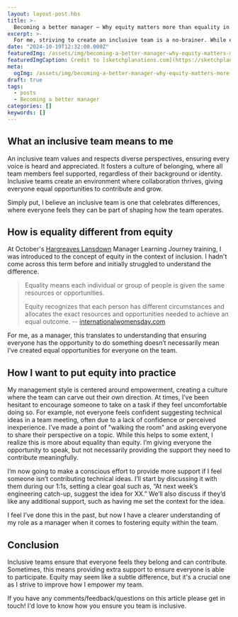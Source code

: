```yaml
---
layout: layout-post.hbs
title: >-
  Becoming a better manager – Why equity matters more than equality in an inclusive team
excerpt: >-
  For me, striving to create an inclusive team is a no-brainer. While equality offers everyone the same opportunities, equity takes it a step further. This reflection explores how focusing on individual needs, rather than simply offering the same opportunities to everyone, can make my team more inclusive.
date: "2024-10-19T12:32:00.000Z"
featuredImg: /assets/img/becoming-a-better-manager-why-equity-matters-more-than-equality-in-an-inclusive-team--featured-img.webp
featuredImgCaption: Credit to [sketchplanations.com](https://sketchplanations.com) for the cartoon
meta:
  ogImg: /assets/img/becoming-a-better-manager-why-equity-matters-more-than-equality-in-an-inclusive-team--og-img.jpg
draft: true
tags:
  - posts
  - Becoming a better manager
categories: []
keywords: []
---
```


## What an inclusive team means to me
An inclusive team values and respects diverse perspectives, ensuring every voice is heard and appreciated. It fosters a culture of belonging, where all team members feel supported, regardless of their background or identity. Inclusive teams create an environment where collaboration thrives, giving everyone equal opportunities to contribute and grow.

Simply put, I believe an inclusive team is one that celebrates differences, where everyone feels they can be part of shaping how the team operates.


## How is equality different from equity
At October's [Hargreaves Lansdown](https://www.hl.co.uk/) Manager Learning Journey training, I was introduced to the concept of equity in the context of inclusion. I hadn't come across this term before and initially struggled to understand the difference.

> Equality means each individual or group of people is given the same resources or opportunities.
>
> Equity recognizes that each person has different circumstances and allocates the exact resources and opportunities needed to achieve an equal outcome.
> -- [internationalwomensday.com](https://www.internationalwomensday.com/Missions/18707/Equality-versus-Equity-What-s-the-difference-as-we-EmbraceEquity-for-IWD-2023-and-beyond)

For me, as a manager, this translates to understanding that ensuring everyone has the opportunity to do something doesn’t necessarily mean I’ve created equal opportunities for everyone on the team.



## How I want to put equity into practice
My management style is centered around empowerment, creating a culture where the team can carve out their own direction. At times, I’ve been hesitant to encourage someone to take on a task if they feel uncomfortable doing so. For example, not everyone feels confident suggesting technical ideas in a team meeting, often due to a lack of confidence or perceived inexperience. I’ve made a point of "walking the room" and asking everyone to share their perspective on a topic. While this helps to some extent, I realize this is more about equality than equity. I’m giving everyone the opportunity to speak, but not necessarily providing the support they need to contribute meaningfully.

I’m now going to make a conscious effort to provide more support if I feel someone isn’t contributing technical ideas. I’ll start by discussing it with them during our 1:1s, setting a clear goal such as, “At next week’s engineering catch-up, suggest the idea for XX.” We’ll also discuss if they’d like any additional support, such as having me set the context for the idea.

I feel I’ve done this in the past, but now I have a clearer understanding of my role as a manager when it comes to fostering equity within the team.


## Conclusion
Inclusive teams ensure that everyone feels they belong and can contribute. Sometimes, this means providing extra support to ensure everyone is able to participate. Equity may seem like a subtle difference, but it's a crucial one as I strive to improve how I empower my team.

If you have any comments/feedback/questions on this article please get in touch! I'd love to know how you ensure you team is inclusive.